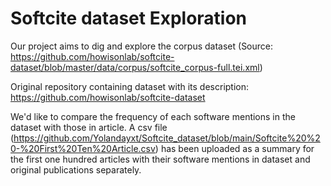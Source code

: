 # Softcite dataset Exploration 
Our project aims to dig and explore the corpus dataset (Source: https://github.com/howisonlab/softcite-dataset/blob/master/data/corpus/softcite_corpus-full.tei.xml) 

Original repository containing dataset with its description: https://github.com/howisonlab/softcite-dataset

We'd like to compare the frequency of each software mentions in the dataset with those in article. A csv file (https://github.com/Yolandayxt/Softcite_dataset/blob/main/Softcite%20%20-%20First%20Ten%20Article.csv) has been uploaded as a summary for the first one hundred articles with their software mentions in dataset and original publications separately. 


